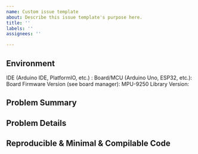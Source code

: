 ```yaml
---
name: Custom issue template
about: Describe this issue template's purpose here.
title: ''
labels: ''
assignees: ''

---
```


## Environment

IDE (Arduino IDE, PlatformIO, etc.) : 
Board/MCU (Arduino Uno, ESP32, etc.): 
Board Firmware Version (see board manager): 
MPU-9250 Library Version: 

## Problem Summary


## Problem Details


## Reproducible & Minimal & Compilable Code
